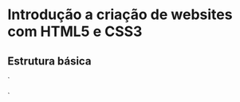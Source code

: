 ﻿# Introdução a criação de websites com HTML5 e CSS3
## Estrutura básica
`
<!DOCTYPE html>
<html>
	<head>
		<meta>
		<title></title>
	</head>
	<body>
	</body>
</html>

`
